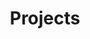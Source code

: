 ---
title: Projects
layout: collection
collection: projects
permalink: /projects/
show_excerpts: false
entries_layout: grid
---